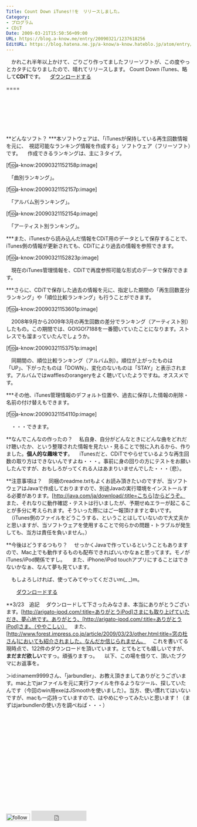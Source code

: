 ```yaml
---
Title: Count Down iTunes!!を　リリースしました。
Category:
- プログラム
- CDiT
Date: 2009-03-21T15:50:56+09:00
URL: https://blog.a-know.me/entry/20090321/1237618256
EditURL: https://blog.hatena.ne.jp/a-know/a-know.hateblo.jp/atom/entry/12921228815727980127
---
```


　かれこれ半年以上かけて、ごりごり作ってましたフリーソフトが、この度やっとカタチになりましたので、晴れてリリースします。
 Count Down iTunes、略して<span style="font-weight:bold;">CDiT</span>です。
　<a href="https://s3-ap-northeast-1.amazonaws.com/sa-boom-client/saboomForWin.zip">ダウンロードする</a> 

====

<script async src="//pagead2.googlesyndication.com/pagead/js/adsbygoogle.js"></script>
<!-- article-top -->
<ins class="adsbygoogle"
     style="display:inline-block;width:728px;height:90px"
     data-ad-client="ca-pub-3463034538369189"
     data-ad-slot="8367620130"></ins>
<script>
(adsbygoogle = window.adsbygoogle || []).push({});
</script>



**どんなソフト？
***本ソフトウェアは、「iTunesが保持している再生回数情報を元に、　視認可能なランキング情報を作成する」ソフトウェア（フリーソフト）です。
　作成できるランキングは、主に３タイプ。

[f:id:a-know:20090321152158p:image]

　「曲別ランキング」。

[f:id:a-know:20090321152157p:image]

　「アルバム別ランキング」。

[f:id:a-know:20090321152154p:image]

　「アーティスト別ランキング」。


***また、iTunesから読み込んだ情報をCDiT用のデータとして保存することで、iTunes側の情報が更新されても、CDiTにより過去の情報を参照できます。

[f:id:a-know:20090321152823p:image]

　現在のiTunes管理情報を、CDiTで再度参照可能な形式のデータで保存できます。


***さらに、CDiTで保存した過去の情報を元に、指定した期間の「再生回数差分ランキング」や「順位比較ランキング」も行うことができます。

[f:id:a-know:20090321153601p:image]

　2008年9月から2009年3月の再生回数の差分でランキング（アーティスト別）したもの。この期間では、GO!GO!7188を一番聞いていたことになります。ストレスでも溜まっていたんでしょうか。

[f:id:a-know:20090321153751p:image]

　同期間の、順位比較ランキング（アルバム別）。順位が上がったものは「UP」、下がったものは「DOWN」、変化のないものは「STAY」と表示されます。アルバムではwafflesのorangeryをよく聴いていたようですね。オススメです。


***その他、iTunes管理情報のデフォルト位置や、過去に保存した情報の削除・名前の付け替えもできます。

[f:id:a-know:20090321154110p:image]

　・・・できます。


**なんでこんなの作ったの？
　私自身、自分がどんなときにどんな曲をどれだけ聴いたか、という整理された情報を見たい・見ることで悦に入れるから、作りました。<span style="font-weight:bold;">個人的な趣味です</span>。
　iTunesだと、CDiTでやらせているような再生回数の取り方はできないんですよね・・・。事前に身の回りの方にテストをお願いしたんですが、おもしろがってくれる人はあまりいませんでした・・・（悲）。


**注意事項は？
　同梱のreadme.txtもよくお読み頂きたいのですが、当ソフトウェアはJavaで作成しておりますので、別途Javaの実行環境をインストールする必要があります。[http://java.com/ja/download/:title=こちら]からどうぞ。
　また、それなりに動作確認・テストは行いましたが、予期せぬエラーが起こることが多分に考えられます。そういった際にはご一報頂けますと幸いです。
　（iTunes側のファイルをどうこうする、ということはしていないので大丈夫かと思いますが、当ソフトウェアを使用することで何らかの問題・トラブルが発生しても、当方は責任を負いません。）


**今後はどうするつもり？
　せっかくJavaで作っているということもありますので、Mac上でも動作するものも配布できればいいかなぁと思ってます。モノがiTunes/iPod関係ですし。
　また、iPhone/iPod touchアプリにすることはできないかなぁ、なんて夢も見ています。


　もしよろしければ、使ってみてやってくださいm(_ _)m。

　　<a href="https://s3-ap-northeast-1.amazonaws.com/sa-boom-client/saboomForWin.zip">ダウンロードする</a> 


**3/23　追記
　ダウンロードして下さったみなさま、本当にありがとうございます。[http://arigato-ipod.com/:title=ありがとうiPod]さまにも取り上げていただき、夢心地です。ありがとう、[http://arigato-ipod.com/:title=ありがとうiPod]さま。（ややこしい）
　また、[http://www.forest.impress.co.jp/article/2009/03/23/other.html:title=窓の杜さん]においても紹介されました。なんだか信じられません。
　これを書いてる現時点で、122件のダウンロードを頂いています。とてもとても嬉しいですが、<span style="font-weight:bold;">まだまだ欲しい</span>ですっ。頑張りますっ。
　以下、この場を借りて、頂いたブクマにお返事を。


＞id:inamem9999さん、「jarbundler」、お教え頂きましてありがとうございます。mac上でjarファイルを元に実行ファイルを作るようなツール、探していたんです（今回のwin用exeはJSmoothを使いました）。当方、使い慣れてはいないですが、macも一応持っていますので、はやめにやってみたいと思います！（まずはjarbundlerの使い方を調べねば・・・）


<script async src="//pagead2.googlesyndication.com/pagead/js/adsbygoogle.js"></script>
<!-- article-bottom2 -->
<ins class="adsbygoogle"
     style="display:inline-block;width:300px;height:250px"
     data-ad-client="ca-pub-3463034538369189"
     data-ad-slot="5274552934"></ins>
<script>
(adsbygoogle = window.adsbygoogle || []).push({});
</script>


<div>
<a href='http://cloud.feedly.com/#subscription%2Ffeed%2Fhttp%3A%2F%2Fblog.a-know.me%2Ffeed'  target='blank'><img id='feedlyFollow' src='http://s3.feedly.com/img/follows/feedly-follow-rectangle-volume-small_2x.png' alt='follow us in feedly' width='65' height='20'></a>

<iframe src="http://blog.hatena.ne.jp/a-know/a-know.hateblo.jp/subscribe/iframe" allowtransparency="true" frameborder="0" scrolling="no" width="150" height="28"></iframe>
</div>
